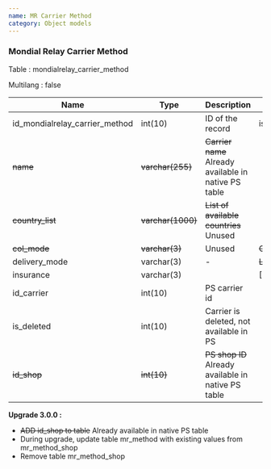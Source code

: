 ```yaml
---
name: MR Carrier Method
category: Object models
---
```


### Mondial Relay Carrier Method 

Table : mondialrelay_carrier_method

Multilang : false

|Name|Type|Description|Validateur|
|------|------|------|------|
|id_mondialrelay_carrier_method|int(10)|ID of the record|isUnsignedId|
|~~name~~|~~varchar(255)~~|~~Carrier name~~ Already available in native PS table||
|~~country_list~~|~~varchar(1000)~~|~~List of available countries~~ Unused||
|~~col_mode~~|~~varchar(3)~~|Unused|~~CCC,CDR,CDS,REL~~|
|delivery_mode|varchar(3)|-|~~LCC~~,LD1,LDS,24R,~~24L~~,~~24X~~,~~ESP~~,DRI,HOM|
|insurance|varchar(3)||[0-9A-Z]{1}|
|id_carrier|int(10)|PS carrier id||
|is_deleted|int(10)|Carrier is deleted, not available in PS||
|~~id_shop~~|~~int(10)~~|~~PS shop ID~~ Already available in native PS table||

**Upgrade 3.0.0 :** 
* ~~ADD id_shop to table~~ Already available in native PS table
* During upgrade, update table mr_method with existing values from mr_method_shop
* Remove table mr_method_shop
